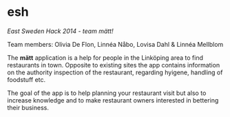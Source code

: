 esh
===

*East Sweden Hack 2014 - team mätt!*

Team members: 
Olivia De Flon,
Linnéa Nåbo,
Lovisa Dahl &
Linnéa Mellblom

The **mätt** application is a help for people in the Linköping area to find restaurants in town. Opposite to existing sites the app contains information on the authority inspection of the restaurant, regarding hyigene, handling of foodstuff etc.

The goal of the app is to help planning your restaurant visit but also to increase knowledge and to make restaurant owners interested in bettering their business.  